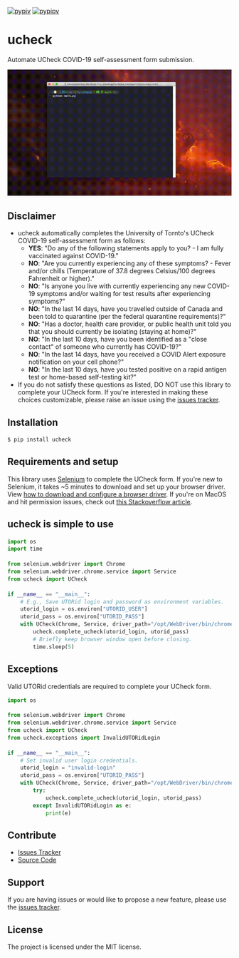 [![pypiv](https://img.shields.io/pypi/v/ucheck.svg)](https://pypi.python.org/pypi/ucheck)
[![pypipv](https://img.shields.io/pypi/pyversions/ucheck.svg)](https://img.shields.io/pypi/pyversions/ucheck)

# ucheck

Automate UCheck COVID-19 self-assessment form submission.

<p align="center">
    <img src="documentation/ucheck_demo.gif">
</p>

## Disclaimer

* ucheck automatically completes the University of Tornto's UCheck COVID-19 self-assessment form as follows:
    * **YES**: "Do any of the following statements apply to you? - I am fully vaccinated against COVID-19."
    * **NO**: "Are you currently experiencing any of these symptoms? - Fever and/or chills (Temperature of 37.8 degrees Celsius/100 degrees Fahrenheit or higher)."
    * **NO**: "Is anyone you live with currently experiencing any new COVID-19 symptoms and/or waiting for test results after experiencing symptoms?"
    * **NO**: "In the last 14 days, have you travelled outside of Canada and been told to quarantine (per the federal quarantine requirements)?"
    * **NO**: "Has a doctor, health care provider, or public health unit told you that you should currently be isolating (staying at home)?"
    * **NO**: "In the last 10 days, have you been identified as a "close contact" of someone who currently has COVID-19?"
    * **NO**: "In the last 14 days, have you received a COVID Alert exposure notification on your cell phone?"
    * **NO**: "In the last 10 days, have you tested positive on a rapid antigen test or home-based self-testing kit?"
* If you do not satisfy these questions as listed, DO NOT use this library to complete your UCheck form. If you're interested in making these choices customizable, please raise an issue using the [issues tracker](https://github.com/irahorecka/ucheck/issues).

## Installation

```bash
$ pip install ucheck
```

## Requirements and setup

This library uses [Selenium](https://selenium-python.readthedocs.io/) to complete the UCheck form. If you're new to Selenium, it takes ~5 minutes to download and set up your browser driver. View [how to download and configure a browser driver](https://www.selenium.dev/documentation/getting_started/installing_browser_drivers/). If you're on MacOS and hit permission issues, check out [this Stackoverflow article](https://stackoverflow.com/questions/60362018/macos-catalinav-10-15-3-error-chromedriver-cannot-be-opened-because-the-de).

## ucheck is simple to use

```python
import os
import time

from selenium.webdriver import Chrome
from selenium.webdriver.chrome.service import Service
from ucheck import UCheck

if __name__ == "__main__":
    # E.g., Save UTORid login and password as environment variables.
    utorid_login = os.environ["UTORID_USER"]
    utorid_pass = os.environ["UTORID_PASS"]
    with UCheck(Chrome, Service, driver_path="/opt/WebDriver/bin/chromedriver") as ucheck:
        ucheck.complete_ucheck(utorid_login, utorid_pass)
        # Briefly keep browser window open before closing.
        time.sleep(5)
```

## Exceptions

Valid UTORid credentials are required to complete your UCheck form.

```python
import os

from selenium.webdriver import Chrome
from selenium.webdriver.chrome.service import Service
from ucheck import UCheck
from ucheck.exceptions import InvalidUTORidLogin

if __name__ == "__main__":
    # Set invalid user login credentials.
    utorid_login = "invalid-login"
    utorid_pass = os.environ["UTORID_PASS"]
    with UCheck(Chrome, Service, driver_path="/opt/WebDriver/bin/chromedriver") as ucheck:
        try:
            ucheck.complete_ucheck(utorid_login, utorid_pass)
        except InvalidUTORidLogin as e:
            print(e)
```

## Contribute

- [Issues Tracker](https://github.com/irahorecka/ucheck/issues)
- [Source Code](https://github.com/irahorecka/ucheck/tree/master/ucheck)

## Support

If you are having issues or would like to propose a new feature, please use the [issues tracker](https://github.com/irahorecka/ucheck/issues).

## License

The project is licensed under the MIT license.
